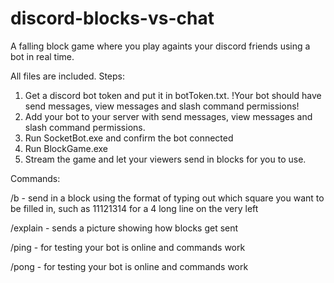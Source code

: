 # discord-blocks-vs-chat
A falling block game where you play againts your discord friends using a bot in real time. 

All files are included.
Steps:
1) Get a discord bot token and put it in botToken.txt. !Your bot should have send messages, view messages and slash command permissions!
2) Add your bot to your server with send messages, view messages and slash command permissions.
3) Run SocketBot.exe and confirm the bot connected
4) Run BlockGame.exe
5) Stream the game and let your viewers send in blocks for you to use.
   
Commands:

/b - send in a block using the format of typing out which square you want to be filled in, such as 11121314 for a 4 long line on the very left

/explain - sends a picture showing how blocks get sent

/ping - for testing your bot is online and commands work

/pong - for testing your bot is online and commands work

